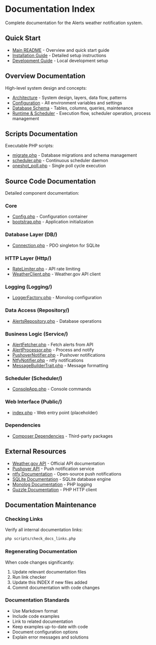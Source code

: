 # Documentation Index

Complete documentation for the Alerts weather notification system.

## Quick Start

- [Main README](../README.md) - Overview and quick start guide
- [Installation Guide](../INSTALL.md) - Detailed setup instructions
- [Development Guide](../README.DEV.md) - Local development setup

## Overview Documentation

High-level system design and concepts:

- [Architecture](./overview/ARCHITECTURE.md) - System design, layers, data flow, patterns
- [Configuration](./overview/CONFIGURATION.md) - All environment variables and settings
- [Database Schema](./overview/DATABASE.md) - Tables, columns, queries, maintenance
- [Runtime & Scheduler](./overview/RUNTIME.md) - Execution flow, scheduler operation, process management

## Scripts Documentation

Executable PHP scripts:

- [migrate.php](./scripts/migrate.md) - Database migrations and schema management
- [scheduler.php](./scripts/scheduler.md) - Continuous scheduler daemon
- [oneshot_poll.php](./scripts/oneshot_poll.md) - Single poll cycle execution

## Source Code Documentation

Detailed component documentation:

### Core
- [Config.php](./src/CONFIG.md) - Configuration container
- [bootstrap.php](./src/BOOTSTRAP.md) - Application initialization

### Database Layer (DB/)
- [Connection.php](./src/DB_CONNECTION.md) - PDO singleton for SQLite

### HTTP Layer (Http/)
- [RateLimiter.php](./src/HTTP_RATELIMITER.md) - API rate limiting
- [WeatherClient.php](./src/HTTP_WEATHERCLIENT.md) - Weather.gov API client

### Logging (Logging/)
- [LoggerFactory.php](./src/LOGGING_FACTORY.md) - Monolog configuration

### Data Access (Repository/)
- [AlertsRepository.php](./src/REPOSITORY_ALERTS.md) - Database operations

### Business Logic (Service/)
- [AlertFetcher.php](./src/SERVICE_ALERTFETCHER.md) - Fetch alerts from API
- [AlertProcessor.php](./src/SERVICE_ALERTPROCESSOR.md) - Process and notify
- [PushoverNotifier.php](./src/SERVICE_PUSHOVER.md) - Pushover notifications
- [NtfyNotifier.php](./src/SERVICE_NTFYNOTIFIER.md) - ntfy notifications
- [MessageBuilderTrait.php](./src/SERVICE_MESSAGEBUILDER.md) - Message formatting

### Scheduler (Scheduler/)
- [ConsoleApp.php](./src/SCHEDULER_CONSOLEAPP.md) - Console commands

### Web Interface (Public/)
- [index.php](./src/PUBLIC_INDEX.md) - Web entry point (placeholder)

### Dependencies
- [Composer Dependencies](./src/COMPOSER_DEPENDENCIES.md) - Third-party packages

## External Resources

- [Weather.gov API](https://www.weather.gov/documentation/services-web-api) - Official API documentation
- [Pushover API](https://pushover.net/api) - Push notification service
- [ntfy Documentation](https://docs.ntfy.sh) - Open-source push notifications
- [SQLite Documentation](https://www.sqlite.org/docs.html) - SQLite database engine
- [Monolog Documentation](https://github.com/Seldaek/monolog/blob/main/doc/01-usage.md) - PHP logging
- [Guzzle Documentation](https://docs.guzzlephp.org/) - PHP HTTP client

## Documentation Maintenance

### Checking Links
Verify all internal documentation links:
```sh
php scripts/check_docs_links.php
```

### Regenerating Documentation
When code changes significantly:
1. Update relevant documentation files
2. Run link checker
3. Update this INDEX if new files added
4. Commit documentation with code changes

### Documentation Standards
- Use Markdown format
- Include code examples
- Link to related documentation
- Keep examples up-to-date with code
- Document configuration options
- Explain error messages and solutions
